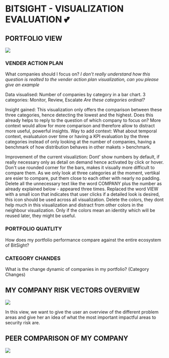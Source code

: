 # BITSIGHT - VISUALIZATION EVALUATION :two_hearts:

## PORTFOLIO VIEW

![](https://i.imgur.com/u8QJ2pm.png)

### VENDER ACTION PLAN

What companies should I focus on? _I don't really understand how this question is realted to the vender action plan visualization, can you please give an example_

Data visualised: Number of companies by category in a bar chart. 3 categories: Monitor, Review, Escalate _Are these categories ordinal?_

Insight gained: This visualization only offers the comparison between these three categories, hence detecting the lowest and the highest. Does this already helps to reply to the question of which company to focus on? More context would allow for more comparison and therefore allow to distract more useful, powerful insights. Way to add context: What about temporal context, evaluatuion over time or having a KPI evaluation by the three categories instead of only looking at the number of companies, having a benchmark of how distribution behaves in other makets > benchmark.

Improvement of the current visualiztion: Dont' show numbers by default, if really necessary only as detail on demand hence activated by click or hover. Don't use rounded corner for the bars, makes it visually more difficult to compare them. As we only look at three categories at the moment, vertikal are esier to compare, put them close to each other with nearly no padding. Delete all the unnecessary text like the word COMPANY plus the number as already explained below - appeared three times. Replaced the word VIEW with a small icon that indicates that user clicks if a detailed look is desired, this icon should be used across all visualization. Delete the colors, they dont help much in this visualization and distract from other colors in the neighbour visualization. Only if the colors mean an identity which will be reused later, they might be useful.

### PORTFOLIO QUATLITY

How does my portfolio performance compare against the entire ecosystem of BitSight?

### CATEGORY CHANDES

What is the change dynamic of companies in my portfolio? (Category Changes)

## MY COMPANY RISK VECTORS OVERVIEW

![](https://i.imgur.com/0K3mvTb.jpg)

In this view, we want to give the user an overview of the different problem areas and give her an idea of what the most important impactful areas to security risk are.

## PEER COMPARISON OF MY COMPANY

![](https://i.imgur.com/1V6ETgZ.jpg)

